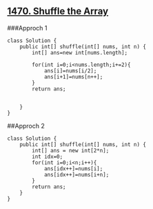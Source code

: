 ## [1470. Shuffle the Array](https://leetcode.com/problems/shuffle-the-array/description/)

###Approch 1
```
class Solution {
    public int[] shuffle(int[] nums, int n) {
        int[] ans=new int[nums.length];
        
        for(int i=0;i<nums.length;i+=2){
            ans[i]=nums[i/2];
            ans[i+1]=nums[n++];
        }
        return ans;
       
        
    }
}
```
##Approch 2

```
class Solution {
    public int[] shuffle(int[] nums, int n) {
        int[] ans = new int[2*n];
        int idx=0;
        for(int i=0;i<n;i++){
            ans[idx++]=nums[i];
            ans[idx++]=nums[i+n];
        }
        return ans;
    }
}

